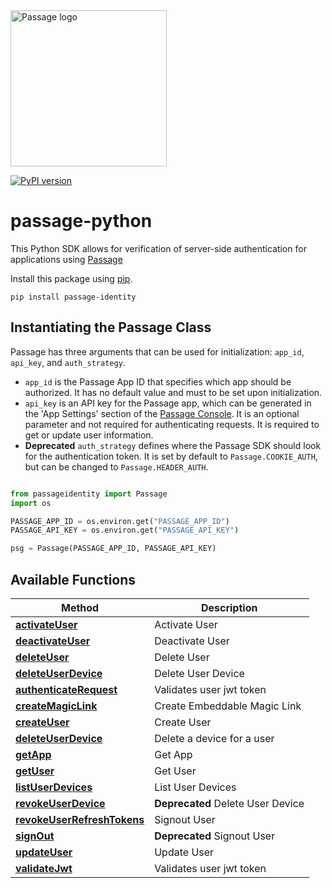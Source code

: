 <img src="https://storage.googleapis.com/passage-docs/passage-logo-gradient.svg" alt="Passage logo" style="width:250px;"/>

[![PyPI version](https://badge.fury.io/py/passage-identity.svg)](https://badge.fury.io/py/passage-identity)
# passage-python

This Python SDK allows for verification of server-side authentication for applications using [Passage](https://passage.id)

Install this package using [pip](https://pypi.org/project/passage-identity/).

```
pip install passage-identity
```

## Instantiating the Passage Class

Passage has three arguments that can be used for initialization: `app_id`, `api_key`, and `auth_strategy`.

- `app_id` is the Passage App ID that specifies which app should be authorized. It has no default value and must to be set upon initialization.
- `api_key` is an API key for the Passage app, which can be generated in the 'App Settings' section of the [Passage Console](https://console.passage.id). It is an optional parameter and not required for authenticating requests. It is required to get or update user information.
- **Deprecated** `auth_strategy` defines where the Passage SDK should look for the authentication token. It is set by default to `Passage.COOKIE_AUTH`, but can be changed to `Passage.HEADER_AUTH`.

```python

from passageidentity import Passage
import os

PASSAGE_APP_ID = os.environ.get("PASSAGE_APP_ID")
PASSAGE_API_KEY = os.environ.get("PASSAGE_API_KEY")

psg = Passage(PASSAGE_APP_ID, PASSAGE_API_KEY)
```


## Available Functions


Method | Description
------------- | -------------
[**activateUser**](./docs/passageidentity/Users.md#activateUser) | Activate User
[**deactivateUser**](./docs/passageidentity/Users.md#deactivateUser) | Deactivate User
[**deleteUser**](./docs/passageidentity/Users.md#deleteUser) | Delete User
[**deleteUserDevice**](./docs/passageidentity/Users.md#deleteUserDevice) | Delete User Device
[**authenticateRequest**](./docs/passageidentity/Authentication.md#authenticateRequest) | Validates user jwt token
[**createMagicLink**](./docs/passageidentity/Client.md#createmagiclink) | Create Embeddable Magic Link
[**createUser**](./docs/passageidentity/Users.md#createUser) | Create User
[**deleteUserDevice**](./docs/passageidentity/Users.md#deleteUserDevice) | Delete a device for a user
[**getApp**](./docs/passageidentity/Authentication.md#getApp) |  Get App
[**getUser**](./docs/passageidentity/Users.md#getUser) | Get User
[**listUserDevices**](./docs/passageidentity/Users.md#listUserDevices) | List User Devices
[**revokeUserDevice**](./docs/passageidentity/Users.md#revokeUserDevice) | **Deprecated** Delete User Device
[**revokeUserRefreshTokens**](./docs/passageidentity/Authentication.md#revokeUserRefreshTokens) | Signout User
[**signOut**](./docs/passageidentity/Users.md#signout) | **Deprecated** Signout User
[**updateUser**](./docs/passageidentity/Users.md#updateUser) | Update User
[**validateJwt**](./docs/passageidentity/Authentication.md#validateJwt) | Validates user jwt token